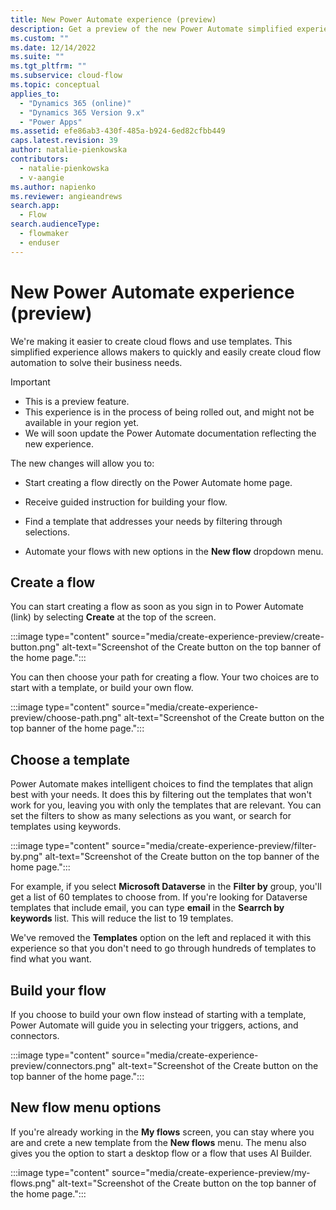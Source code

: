 ```yaml
---
title: New Power Automate experience (preview)
description: Get a preview of the new Power Automate simplified experience to work with flows and templates.
ms.custom: ""
ms.date: 12/14/2022
ms.suite: ""
ms.tgt_pltfrm: ""
ms.subservice: cloud-flow
ms.topic: conceptual
applies_to: 
  - "Dynamics 365 (online)"
  - "Dynamics 365 Version 9.x"
  - "Power Apps"
ms.assetid: efe86ab3-430f-485a-b924-6ed82cfbb449
caps.latest.revision: 39
author: natalie-pienkowska
contributors:
  - natalie-pienkowska
  - v-aangie
ms.author: napienko
ms.reviewer: angieandrews
search.app: 
  - Flow
search.audienceType: 
  - flowmaker
  - enduser
---
```


# New Power Automate experience (preview)

We're making it easier to create cloud flows and use templates. This simplified experience allows makers to quickly and easily create cloud flow automation to solve their business needs.

> [!IMPORTANT]
> - This is a preview feature.
> - This experience is in the process of being rolled out, and might not be available in your region yet. 
> - We will soon update the Power Automate documentation reflecting the new experience.

The new changes will allow you to:

- Start creating a flow directly on the Power Automate home page.

- Receive guided instruction for building your flow.

- Find a template that addresses your needs by filtering through selections.

- Automate your flows with new options in the **New flow** dropdown menu.

## Create a flow

You can start creating a flow as soon as you sign in to Power Automate (link) by selecting **Create** at the top of the screen.

:::image type="content" source="media/create-experience-preview/create-button.png" alt-text="Screenshot of the Create button on the top banner of the home page.":::

You can then choose your path for creating a flow. Your two choices are to start with a template, or build your own flow.

:::image type="content" source="media/create-experience-preview/choose-path.png" alt-text="Screenshot of the Create button on the top banner of the home page.":::

## Choose a template

Power Automate makes intelligent choices to find the templates that align best with your needs. It does this by filtering out the templates that won't work for you, leaving you with only the templates that are relevant. You can set the filters to show as many selections as you want, or search for templates using keywords.

:::image type="content" source="media/create-experience-preview/filter-by.png" alt-text="Screenshot of the Create button on the top banner of the home page.":::

For example, if you select **Microsoft Dataverse** in the **Filter by** group, you'll get a list of 60 templates to choose from. If you're looking for Dataverse templates that include email, you can type **email** in the **Searrch by keywords** list. This will reduce the list to 19 templates.

We've removed the **Templates** option on the left and replaced it with this experience so that you don't need to go through hundreds of templates to find what you want.

## Build your flow

If you choose to build your own flow instead of starting with a template, Power Automate will guide you in selecting your triggers, actions, and connectors.

:::image type="content" source="media/create-experience-preview/connectors.png" alt-text="Screenshot of the Create button on the top banner of the home page.":::

## New flow menu options

If you're already working in the **My flows** screen, you can stay where you are and crete a new template from the **New flows** menu. The menu also gives you the option to start a desktop flow or a flow that uses AI Builder.

:::image type="content" source="media/create-experience-preview/my-flows.png" alt-text="Screenshot of the Create button on the top banner of the home page.":::

